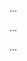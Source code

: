 <panel type="info" header=":trophy: Can differentiate between frameworks, libraries, and platforms :star::star::star:" expandable expanded no-close>

<panel type="info" header=":trophy: Can explain frameworks :star::star::star:" expandable>
  <include src="../../book/reuse/frameworks/what/full.md" />
  <panel header=":dart: Evidence" expanded>

...

  </panel>
</panel>

<panel type="info" header=":trophy: Can differentiate between frameworks and libraries :star::star::star:" expandable>
  <include src="../../book/reuse/frameworks/frameworksVsLibraries/full.md" />
  <panel header=":dart: Evidence" expanded>

...

  </panel>
</panel>

<panel type="info" header=":trophy: Can explain platforms :star::star::star:" expandable>
  <include src="../../book/reuse/platforms/what/full.md" />
  <panel header=":dart: Evidence" expanded>

...

  </panel>
</panel>

</panel>
